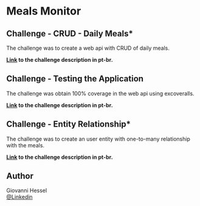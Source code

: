 # Meals Monitor

## Challenge - CRUD - Daily Meals*

The challenge was to create a web api with CRUD of daily meals.

**[Link](https://www.notion.so/Desafio-01-CRUD-Refei-es-di-rias-d2911dcc69ee444faea70eec7796546c) to the challenge description in pt-br.**

## Challenge - Testing the Application

The challenge was obtain 100% coverage in the web api using excoveralls.

**[Link](https://www.notion.so/Desafio-02-Testando-a-aplica-o-435756cc4daf4c9ba490c12642dc5154) to the challenge description in pt-br.**

## Challenge - Entity Relationship*

The challenge was to create an user entity with one-to-many relationship with the meals.

**[Link](https://www.notion.so/Desafio-01-Relacionamento-de-entidades-a3f4e684eefa493c97e7bb3f51c04989) to the challenge description in pt-br.**

## Author

Giovanni Hessel\
[@Linkedin](https://www.linkedin.com/in/giovanni-garcia-hessel-137b1393/)